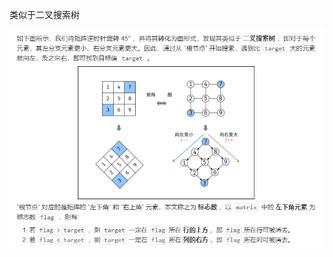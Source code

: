 类似于二叉搜索树

![image](https://github.com/ymzeng1/-offer/blob/main/Algorithm/%E6%90%9C%E7%B4%A2%E7%AE%97%E6%B3%95/04.%20%E4%BA%8C%E7%BB%B4%E6%95%B0%E7%BB%84%E4%B8%AD%E7%9A%84%E6%9F%A5%E6%89%BE/Screenshot%202021-05-16%20171335.png)
